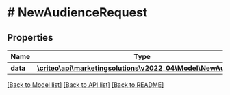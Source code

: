 # # NewAudienceRequest

## Properties

Name | Type | Description | Notes
------------ | ------------- | ------------- | -------------
**data** | [**\criteo\api\marketingsolutions\v2022_04\Model\NewAudience**](NewAudience.md) |  | [optional]

[[Back to Model list]](../../README.md#models) [[Back to API list]](../../README.md#endpoints) [[Back to README]](../../README.md)
